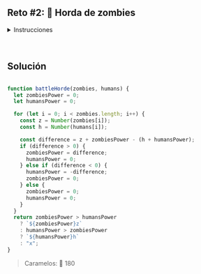 ## Reto #2: 🧟 Horda de zombies

<details>
    <summary>Instrucciones</summary>

<br/>

En una lucha épica entre muertos vivientes 🧟 y humanos 👮‍♂️, ambos bandos tienen una lista de combatientes con poderes de ataque específicos.

La batalla se desarrolla en rondas, y cada ronda enfrenta a cada combatiente de su bando.

El bando con mayor poder de ataque gana la ronda, y su poder se suma al siguiente combatiente de su equipo.

En caso de empate, ambos combatientes caen y no afectan a la próxima ronda.

Dadas dos cadenas de texto zombies y humans, donde cada dígito (del 1 al 9) representa el poder de ataque de un combatiente, determina quién queda al final y con cuánto poder de ataque.

Importante: Las dos cadenas siempre tendrán la misma longitud.

La salida es una cadena de texto que representa el resultado final de la batalla.

- Si queda un zombie, devuelve su poder seguido de "z", por ejemplo "3z".
- Si queda un humano, devuelve su poder seguido de "h", por ejemplo "2h".
- Si hay un empate y ninguno queda con poder al final, devuelve "x".

Aquí tienes un ejemplo:

```js
const zombies = '242';
const humans = '334';

const result = battleHorde(zombies, humans);  // -> "2h"

// primera ronda: zombie 2 vs human 3 -> humano gana (+1)
// segunda ronda: zombie 4 vs human 3+1 -> empate
// tercera ronda: zombie 2 vs human 4 -> humano gana (+2)
// resultado: "2h"
```

Otro ejemplo con un empate:

```js
const zombies = '444';
const humans = '282';

const result = battleHorde(zombies, humans);  // -> "x"

// primera ronda: zombie 4 vs human 2 -> zombie gana (+2)
// segunda ronda: zombie 4+2 vs human 8 -> humano gana (+2)
// tercera ronda: zombie 4 vs human 2+2 -> empate
// resultado: "x"
```

</details>

<br/>
<br/>

## Solución

```js

function battleHorde(zombies, humans) {
  let zombiesPower = 0;
  let humansPower = 0;

  for (let i = 0; i < zombies.length; i++) {
    const z = Number(zombies[i]);
    const h = Number(humans[i]);

    const difference = z + zombiesPower - (h + humansPower);
    if (difference > 0) {
      zombiesPower = difference;
      humansPower = 0;
    } else if (difference < 0) {
      humansPower = -difference;
      zombiesPower = 0;
    } else {
      zombiesPower = 0;
      humansPower = 0;
    }
  }
  return zombiesPower > humansPower
    ? `${zombiesPower}z`
    : humansPower > zombiesPower
    ? `${humansPower}h`
    : "x";
}

```
> Caramelos: 🍬 180

<br/>    